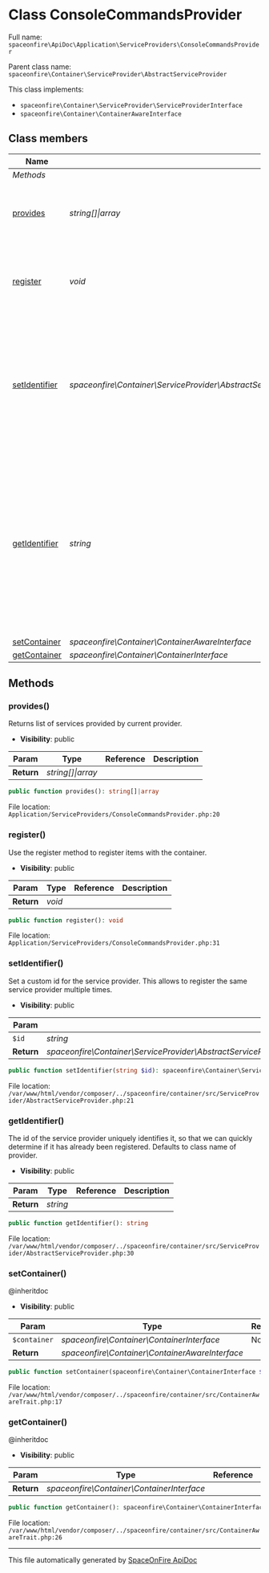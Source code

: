 # Class ConsoleCommandsProvider

Full name: `spaceonfire\ApiDoc\Application\ServiceProviders\ConsoleCommandsProvider`

Parent class name: `spaceonfire\Container\ServiceProvider\AbstractServiceProvider`

This class implements:

-   `spaceonfire\Container\ServiceProvider\ServiceProviderInterface`
-   `spaceonfire\Container\ContainerAwareInterface`

## Class members

| Name                                                                                          | Type                                                                                                                                | Summary                                                                                                                                                           | Additional                   |
| --------------------------------------------------------------------------------------------- | ----------------------------------------------------------------------------------------------------------------------------------- | ----------------------------------------------------------------------------------------------------------------------------------------------------------------- | ---------------------------- |
| _Methods_                                                                                     |                                                                                                                                     |                                                                                                                                                                   |                              |
| [provides](#spaceonfire_apidoc_application_serviceproviders_consolecommandsprovider_provides) | _string[]&#124;array_                                                                                                               | Returns list of services provided by current provider.                                                                                                            | [📢](# "Visibility: public") |
| [register](#spaceonfire_apidoc_application_serviceproviders_consolecommandsprovider_register) | _void_                                                                                                                              | Use the register method to register items with the container.                                                                                                     | [📢](# "Visibility: public") |
| [setIdentifier](#spaceonfire_container_serviceprovider_abstractserviceprovider_setidentifier) | _spaceonfire\Container\ServiceProvider\AbstractServiceProvider&#124;spaceonfire\Container\ServiceProvider\ServiceProviderInterface_ | Set a custom id for the service provider. This allows to register the same service provider multiple times.                                                       | [📢](# "Visibility: public") |
| [getIdentifier](#spaceonfire_container_serviceprovider_abstractserviceprovider_getidentifier) | _string_                                                                                                                            | The id of the service provider uniquely identifies it, so that we can quickly determine if it has already been<br>registered. Defaults to class name of provider. | [📢](# "Visibility: public") |
| [setContainer](#spaceonfire_container_containerawaretrait_setcontainer)                       | _spaceonfire\Container\ContainerAwareInterface_                                                                                     |                                                                                                                                                                   | [📢](# "Visibility: public") |
| [getContainer](#spaceonfire_container_containerawaretrait_getcontainer)                       | _spaceonfire\Container\ContainerInterface_                                                                                          |                                                                                                                                                                   | [📢](# "Visibility: public") |

## Methods

<a name="spaceonfire_apidoc_application_serviceproviders_consolecommandsprovider_provides"></a>

### provides()

Returns list of services provided by current provider.

-   **Visibility**: public

| Param      | Type                  | Reference | Description |
| ---------- | --------------------- | --------- | ----------- |
| **Return** | _string[]&#124;array_ |           |             |

```php
public function provides(): string[]|array
```

File location: `Application/ServiceProviders/ConsoleCommandsProvider.php:20`

<a name="spaceonfire_apidoc_application_serviceproviders_consolecommandsprovider_register"></a>

### register()

Use the register method to register items with the container.

-   **Visibility**: public

| Param      | Type   | Reference | Description |
| ---------- | ------ | --------- | ----------- |
| **Return** | _void_ |           |             |

```php
public function register(): void
```

File location: `Application/ServiceProviders/ConsoleCommandsProvider.php:31`

<a name="spaceonfire_container_serviceprovider_abstractserviceprovider_setidentifier"></a>

### setIdentifier()

Set a custom id for the service provider. This allows to register the same service provider multiple times.

-   **Visibility**: public

| Param      | Type                                                                                                                                | Reference | Description |
| ---------- | ----------------------------------------------------------------------------------------------------------------------------------- | --------- | ----------- |
| `$id`      | _string_                                                                                                                            | No        |             |
| **Return** | _spaceonfire\Container\ServiceProvider\AbstractServiceProvider&#124;spaceonfire\Container\ServiceProvider\ServiceProviderInterface_ |           |             |

```php
public function setIdentifier(string $id): spaceonfire\Container\ServiceProvider\AbstractServiceProvider|spaceonfire\Container\ServiceProvider\ServiceProviderInterface
```

File location: `/var/www/html/vendor/composer/../spaceonfire/container/src/ServiceProvider/AbstractServiceProvider.php:21`

<a name="spaceonfire_container_serviceprovider_abstractserviceprovider_getidentifier"></a>

### getIdentifier()

The id of the service provider uniquely identifies it, so that we can quickly determine if it has already been
registered. Defaults to class name of provider.

-   **Visibility**: public

| Param      | Type     | Reference | Description |
| ---------- | -------- | --------- | ----------- |
| **Return** | _string_ |           |             |

```php
public function getIdentifier(): string
```

File location: `/var/www/html/vendor/composer/../spaceonfire/container/src/ServiceProvider/AbstractServiceProvider.php:30`

<a name="spaceonfire_container_containerawaretrait_setcontainer"></a>

### setContainer()

@inheritdoc

-   **Visibility**: public

| Param        | Type                                            | Reference | Description |
| ------------ | ----------------------------------------------- | --------- | ----------- |
| `$container` | _spaceonfire\Container\ContainerInterface_      | No        |             |
| **Return**   | _spaceonfire\Container\ContainerAwareInterface_ |           |             |

```php
public function setContainer(spaceonfire\Container\ContainerInterface $container): spaceonfire\Container\ContainerAwareInterface
```

File location: `/var/www/html/vendor/composer/../spaceonfire/container/src/ContainerAwareTrait.php:17`

<a name="spaceonfire_container_containerawaretrait_getcontainer"></a>

### getContainer()

@inheritdoc

-   **Visibility**: public

| Param      | Type                                       | Reference | Description |
| ---------- | ------------------------------------------ | --------- | ----------- |
| **Return** | _spaceonfire\Container\ContainerInterface_ |           |             |

```php
public function getContainer(): spaceonfire\Container\ContainerInterface
```

File location: `/var/www/html/vendor/composer/../spaceonfire/container/src/ContainerAwareTrait.php:26`

---

This file automatically generated by [SpaceOnFire ApiDoc](https://github.com/spaceonfire/apidoc)

